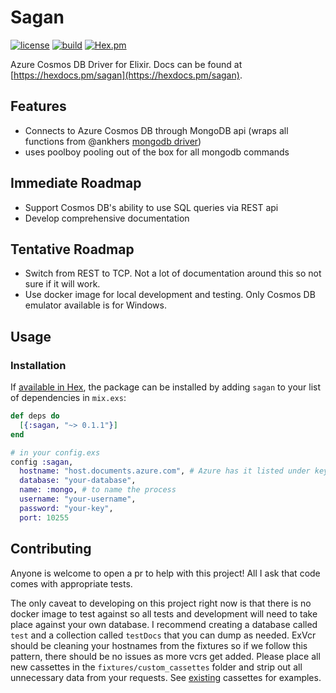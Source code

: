 # Sagan 
[![license](https://img.shields.io/github/license/mashape/apistatus.svg)]() [![build](https://travis-ci.org/zbarnes757/sagan.svg?branch=master)]() [![Hex.pm](https://img.shields.io/hexpm/v/sagan.svg)](https://hex.pm/packages/sagan)

Azure Cosmos DB Driver for Elixir. Docs can be found at [https://hexdocs.pm/sagan](https://hexdocs.pm/sagan).

## Features
  
  * Connects to Azure Cosmos DB through MongoDB api (wraps all functions from @ankhers [mongodb driver](https://github.com/ankhers/mongodb))
  * uses poolboy pooling out of the box for all mongodb commands

## Immediate Roadmap

  * Support Cosmos DB's ability to use SQL queries via REST api
  * Develop comprehensive documentation

## Tentative Roadmap

  * Switch from REST to TCP. Not a lot of documentation around this so not sure if it will work.
  * Use docker image for local development and testing. Only Cosmos DB emulator available is for Windows.

## Usage

### Installation

If [available in Hex](https://hex.pm/docs/publish), the package can be installed
by adding `sagan` to your list of dependencies in `mix.exs`:

```elixir
def deps do
  [{:sagan, "~> 0.1.1"}]
end

# in your config.exs
config :sagan,
  hostname: "host.documents.azure.com", # Azure has it listed under keys as 'https://host.documents.azure.com:443/'
  database: "your-database",
  name: :mongo, # to name the process
  username: "your-username",
  password: "your-key",
  port: 10255
```

## Contributing

Anyone is welcome to open a pr to help with this project! All I ask that code comes with appropriate tests.

The only caveat to developing on this project right now is that there is no docker image to test against so all tests and development will need to take place against your own database. I recommend creating a database called `test` and a collection called `testDocs` that you can dump as needed. ExVcr should be cleaning your hostnames from the fixtures so if we follow this pattern, there should be no issues as more vcrs get added. Please place all new cassettes in the `fixtures/custom_cassettes` folder and strip out all unnecessary data from your requests. See [existing](https://github.com/zbarnes757/sagan/tree/master/fixture/custom_cassettes) cassettes for examples.



